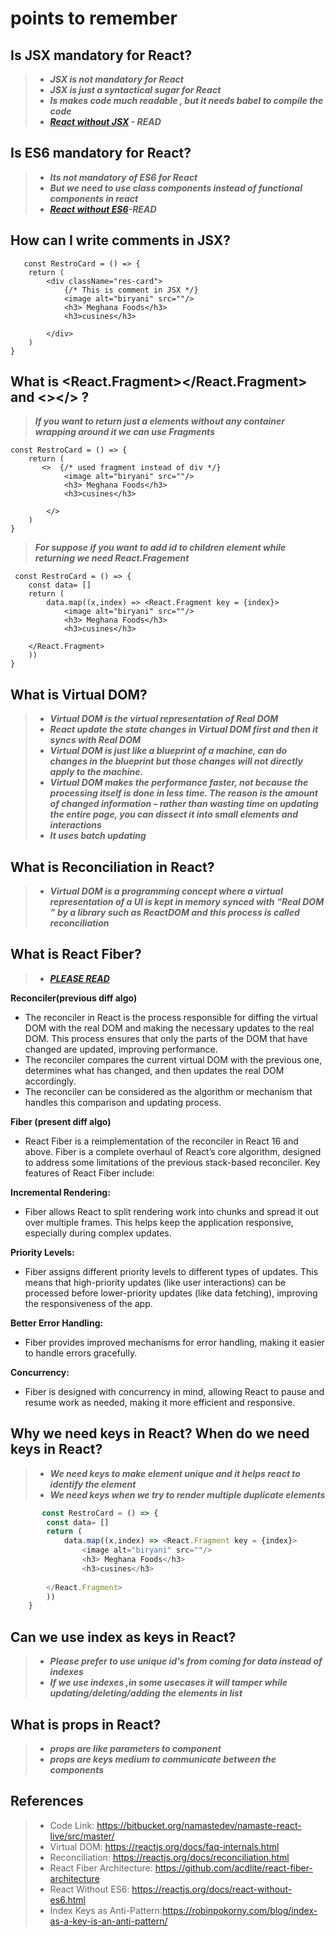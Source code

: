# points to remember

## Is JSX mandatory for React?
>- ***JSX is not mandatory for React***
>- ***JSX is just a syntactical sugar for React***
>- ***Is makes code much readable , but it needs babel to compile the code***
>- ***[React without JSX](https://reactjs.org/docs/react-without-jsx.html) - READ***

## Is ES6 mandatory for React?
>- ***Its not mandatory of ES6 for React***
>- ***But we need to use class components instead of functional components in react***
>- ***[React without ES6](https://legacy.reactjs.org/docs/react-without-es6.html)-READ***


## How can I write comments in JSX?

       const RestroCard = () => {
        return (
            <div className="res-card">
                {/* This is comment in JSX */}
                <image alt="biryani" src=""/>
                <h3> Meghana Foods</h3>
                <h3>cusines</h3>
                
            </div>
        )
    }

## What is <React.Fragment></React.Fragment> and <></> ?
> ***If you want to return just a elements without any container wrapping around it we can use Fragments***

    const RestroCard = () => {
        return (
           <>  {/* used fragment instead of div */}
                <image alt="biryani" src=""/>
                <h3> Meghana Foods</h3>
                <h3>cusines</h3>
                
            </>
        )
    }

> ***For suppose if you want to add id to children element while returning we need React.Fragement***

     const RestroCard = () => {
        const data= []
        return (
            data.map((x,index) => <React.Fragment key = {index}>  
                <image alt="biryani" src=""/>
                <h3> Meghana Foods</h3>
                <h3>cusines</h3>
                
        </React.Fragment>
        ))
    }

## What is Virtual DOM?

>- ***Virtual DOM is the virtual representation of Real DOM***
>- ***React update the state changes in Virtual DOM first and then it syncs with Real DOM***
>- ***Virtual DOM is just like a blueprint of a machine, can do changes in the blueprint but those changes will not directly apply to the machine.***
>- ***Virtual DOM makes the performance faster, not because the processing itself is done in less time. The reason is the amount of changed information – rather than wasting time on updating the entire page, you can dissect it into small elements and interactions***
>- ***It uses batch updating***


##  What is Reconciliation in React?
>- ***Virtual DOM is a programming concept where a virtual representation of a UI is kept in memory synced with “Real DOM ” by a library such as ReactDOM and this process is called reconciliation***

## What is React Fiber? 
>- ***[ PLEASE READ](https://flexiple.com/react/react-fiber)***

**Reconciler(previous diff algo)**
- The reconciler in React is the process responsible for diffing the virtual DOM with the real DOM and making the necessary updates to the real DOM. This process ensures that only the parts of the DOM that have changed are updated, improving performance. 
- The reconciler compares the current virtual DOM with the previous one, determines what has changed, and then updates the real DOM accordingly.
- The reconciler can be considered as the algorithm or mechanism that handles this comparison and updating process.

**Fiber (present diff algo)**
- React Fiber is a reimplementation of the reconciler in React 16 and above. Fiber is a complete overhaul of React’s core algorithm, designed to address some limitations of the previous stack-based reconciler. Key features of React Fiber include:

**Incremental Rendering:**
- Fiber allows React to split rendering work into chunks and spread it out over multiple frames. This helps keep the application responsive, especially during complex updates.

**Priority Levels:** 
- Fiber assigns different priority levels to different types of updates. This means that high-priority updates (like user interactions) can be processed before lower-priority updates (like data fetching), improving the responsiveness of the app.
  
**Better Error Handling:**
- Fiber provides improved mechanisms for error handling, making it easier to handle errors gracefully.

**Concurrency:** 
- Fiber is designed with concurrency in mind, allowing React to pause and resume work as needed, making it more efficient and responsive.
    
## Why we need keys in React? When do we need keys in React?
>- ***We need keys to make element unique and it helps react to identify the element***
>- ***We need keys when we try to render multiple duplicate elements***
```javascript
       const RestroCard = () => {
        const data= []
        return (
            data.map((x,index) => <React.Fragment key = {index}>  
                <image alt="biryani" src=""/>
                <h3> Meghana Foods</h3>
                <h3>cusines</h3>
                
        </React.Fragment>
        ))
    }
```
## Can we use index as keys in React?
>- ***Please prefer to use unique id's from coming for data instead of indexes***
>- ***If we use indexes ,in some usecases it will tamper while updating/deleting/adding the elements in list***

## What is props in React? 
>- ***props are like parameters to component***
>- ***props are keys medium to communicate between the components***

## References
>- Code Link: https://bitbucket.org/namastedev/namaste-react-live/src/master/
>- Virtual DOM: https://reactjs.org/docs/faq-internals.html
>- Reconciliation: https://reactjs.org/docs/reconciliation.html
>- React Fiber Architecture: https://github.com/acdlite/react-fiber-architecture
>- React Without ES6: https://reactjs.org/docs/react-without-es6.html
>- Index Keys as Anti-Pattern:https://robinpokorny.com/blog/index-as-a-key-is-an-anti-pattern/
